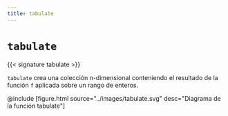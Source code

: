 ```yaml
---
title: tabulate
---
```


# `tabulate`

{{< signature tabulate >}}

`tabulate` crea una colección n-dimensional conteniendo el resultado de la función `f` aplicada sobre un rango de enteros.

@include [figure.html source="../images/tabulate.svg" desc="Diagrama de la función tabulate"]
